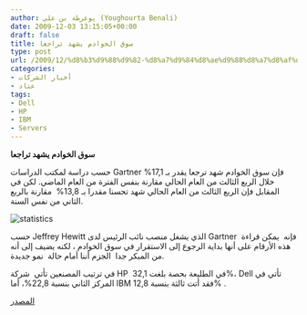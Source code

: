 ```yaml
---
author: يوغرطة بن علي (Youghourta Benali)
date: 2009-12-03 13:15:05+00:00
draft: false
title: سوق الخوادم يشهد تراجعا
type: post
url: /2009/12/%d8%b3%d9%88%d9%82-%d8%a7%d9%84%d8%ae%d9%88%d8%a7%d8%af%d9%85-%d9%8a%d8%b4%d9%87%d8%af-%d8%aa%d8%b1%d8%a7%d8%ac%d8%b9%d8%a7/
categories:
- أخبار الشركات
- عتاد
tags:
- Dell
- HP
- IBM
- Servers
---
```


**سوق الخوادم يشهد تراجعا**



حسب دراسة لمكتب الدراسات Gartner فإن سوق الخوادم شهد ترجعا يقدر بـ 17,1%  خلال الربع الثالث من العام الحالي مقارنة بنفس الفترة من العام الماضي. لكن في المقابل فإن الربع الثالث من العام الحالي شهد تحسنا مقدرا بـ 13,8%  مقارنة بالربع الثاني من نفس السنة.

![statistics](http://www.it-scoop.com/wp-content/uploads/2009/12/statistics-300x241.jpg)


حسب Jeffrey Hewitt الذي يشغل منصب نائب الرئيس لدى Gartner  فإنه  يمكن قراءة هذه الأرقام على أنها بداية الرجوع إلى الاستقرار في سوق الخوادم ، لكنه يضيف إلى أنه من المبكر جدا  الجزم أننا أمام حالة  نمو جديدة.

في ترتيب المصنعين تأتي  شركة HP  في الطليعة بحصة بلغت 32,1%، Dell تأتي في المركز الثاني بنسبة 22,8%، أما IBM فقد أتت ثالثة بنسبة 12,8% .

[المصدر](http://www.gartner.com/it/page.jsp?id=1238521)
